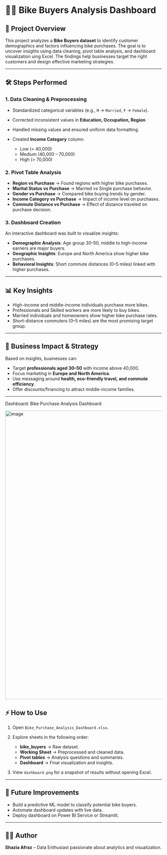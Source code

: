 # 🚴‍♂️ Bike Buyers Analysis Dashboard

## 📌 Project Overview

This project analyzes a **Bike Buyers dataset** to identify customer demographics and factors influencing bike purchases. The goal is to uncover insights using data cleaning, pivot table analysis, and dashboard visualization uing Excel. The findings help businesses target the right customers and design effective marketing strategies.

---

## 🛠️ Steps Performed

### 1. Data Cleaning & Preprocessing

* Standardized categorical variables (e.g., `M` → `Married`, `F` → `Female`).
* Corrected inconsistent values in **Education, Occupation, Region**.
* Handled missing values and ensured uniform data formatting.
* Created **Income Category** column:

  * Low (< 40,000)
  * Medium (40,000 – 70,000)
  * High (> 70,000)

### 2. Pivot Table Analysis

* **Region vs Purchase** → Found regions with higher bike purchases.
* **Marital Status vs Purchase** → Married vs Single purchase behavior.
* **Gender vs Purchase** → Compared bike buying trends by gender.
* **Income Category vs Purchase** → Impact of income level on purchases.
* **Commute Distance vs Purchase** → Effect of distance traveled on purchase decision.

### 3. Dashboard Creation

An interactive dashboard was built to visualize insights:

* **Demographic Analysis**: Age group 30–50, middle to high-income earners are major buyers.
* **Geographic Insights**: Europe and North America show higher bike purchases.
* **Behavioral Insights**: Short commute distances (0–5 miles) linked with higher purchases.

---

## 📊 Key Insights

* High-income and middle-income individuals purchase more bikes.
* Professionals and Skilled workers are more likely to buy bikes.
* Married individuals and homeowners show higher bike purchase rates.
* Short-distance commuters (0–5 miles) are the most promising target group.

---

## 🎯 Business Impact & Strategy

Based on insights, businesses can:

* Target **professionals aged 30–50** with income above 40,000.
* Focus marketing in **Europe and North America**.
* Use messaging around **health, eco-friendly travel, and commute efficiency**.
* Offer discounts/financing to attract middle-income families.

---
Dashboard:
Bike Purchase Analysis Dashboard																						
																						
																						
<img width="2049" height="927" alt="image" src="https://github.com/user-attachments/assets/1aac1165-b560-45b9-bbf3-ec2f55b8125f" />




## ⚡ How to Use

1. Open `Bike_Purchase_Analysis_Dashboard.xlsx`.
2. Explore sheets in the following order:

   * **bike\_buyers** → Raw dataset.
   * **Working Sheet** → Preprocessed and cleaned data.
   * **Pivot tables** → Analysis questions and summaries.
   * **Dashboard** → Final visualization and insights.
3. View `dashboard.png` for a snapshot of results without opening Excel.

---

## 🚀 Future Improvements

* Build a predictive ML model to classify potential bike buyers.
* Automate dashboard updates with live data.
* Deploy dashboard on Power BI Service or Streamlit.

---

## 👩‍💻 Author

**Shazia Afraz** – Data Enthusiast passionate about analytics and visualization.
